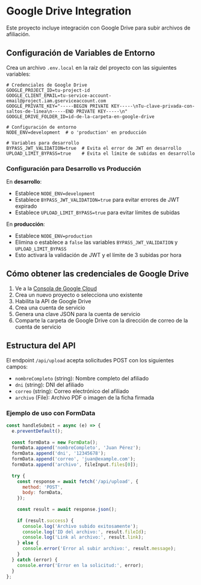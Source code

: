 # Google Drive Integration

Este proyecto incluye integración con Google Drive para subir archivos de afiliación.

## Configuración de Variables de Entorno

Crea un archivo `.env.local` en la raíz del proyecto con las siguientes variables:

```
# Credenciales de Google Drive
GOOGLE_PROJECT_ID=tu-project-id
GOOGLE_CLIENT_EMAIL=tu-service-account-email@project.iam.gserviceaccount.com
GOOGLE_PRIVATE_KEY="-----BEGIN PRIVATE KEY-----\nTu-clave-privada-con-saltos-de-linea\n-----END PRIVATE KEY-----\n"
GOOGLE_DRIVE_FOLDER_ID=id-de-la-carpeta-en-google-drive

# Configuración de entorno
NODE_ENV=development  # o 'production' en producción

# Variables para desarrollo
BYPASS_JWT_VALIDATION=true  # Evita el error de JWT en desarrollo
UPLOAD_LIMIT_BYPASS=true    # Evita el límite de subidas en desarrollo
```

### Configuración para Desarrollo vs Producción

En **desarrollo**:
- Establece `NODE_ENV=development`
- Establece `BYPASS_JWT_VALIDATION=true` para evitar errores de JWT expirado
- Establece `UPLOAD_LIMIT_BYPASS=true` para evitar límites de subidas

En **producción**:
- Establece `NODE_ENV=production`
- Elimina o establece a `false` las variables `BYPASS_JWT_VALIDATION` y `UPLOAD_LIMIT_BYPASS`
- Esto activará la validación de JWT y el límite de 3 subidas por hora

## Cómo obtener las credenciales de Google Drive

1. Ve a la [Consola de Google Cloud](https://console.cloud.google.com/)
2. Crea un nuevo proyecto o selecciona uno existente
3. Habilita la API de Google Drive
4. Crea una cuenta de servicio
5. Genera una clave JSON para la cuenta de servicio
6. Comparte la carpeta de Google Drive con la dirección de correo de la cuenta de servicio

## Estructura del API

El endpoint `/api/upload` acepta solicitudes POST con los siguientes campos:

- `nombreCompleto` (string): Nombre completo del afiliado
- `dni` (string): DNI del afiliado
- `correo` (string): Correo electrónico del afiliado
- `archivo` (File): Archivo PDF o imagen de la ficha firmada

### Ejemplo de uso con FormData

```javascript
const handleSubmit = async (e) => {
  e.preventDefault();
  
  const formData = new FormData();
  formData.append('nombreCompleto', 'Juan Pérez');
  formData.append('dni', '12345678');
  formData.append('correo', 'juan@example.com');
  formData.append('archivo', fileInput.files[0]);
  
  try {
    const response = await fetch('/api/upload', {
      method: 'POST',
      body: formData,
    });
    
    const result = await response.json();
    
    if (result.success) {
      console.log('Archivo subido exitosamente');
      console.log('ID del archivo:', result.fileId);
      console.log('Link al archivo:', result.link);
    } else {
      console.error('Error al subir archivo:', result.message);
    }
  } catch (error) {
    console.error('Error en la solicitud:', error);
  }
};
```
